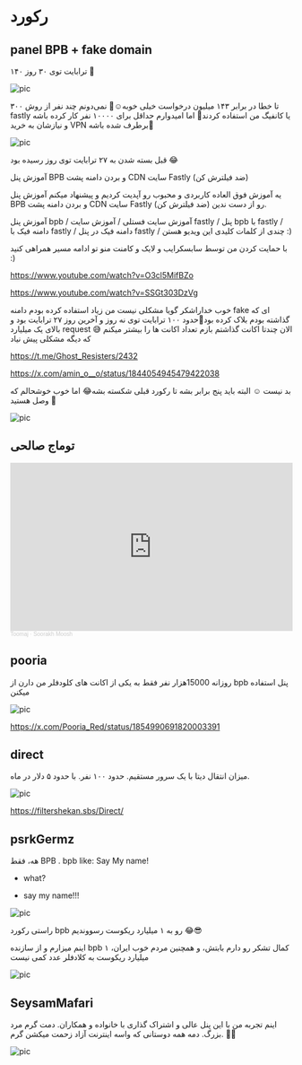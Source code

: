 # رکورد


## panel BPB + fake domain 


۱۴۰ ترابایت توی ۳۰ روز 🫠

![pic](https://pbs.twimg.com/media/Gbn2rjuWIAAFB3b?format=jpg&name=large)

۳۰۰ تا خطا در برابر ۱۴۳ میلیون درخواست خیلی خوبه☺️💪
نمی‌دونم چند نفر از روش fastly یا کانفیگ‌ من استفاده کردند🤔 اما امیدوارم حداقل برای ۱۰۰۰۰ نفر کار کرده باشه و نیازشان به خرید VPN برطرف شده باشه🤷

![pic](https://pbs.twimg.com/media/GaGITFta4AAlXnE?format=jpg&name=small)

قبل بسته شدن به ۲۷ ترابایت توی روز رسیده بود 😂


آموزش پنل BPB و بردن دامنه پشت CDN سایت Fastly (ضد فیلترش کن) 


یه آموزش فوق العاده کاربردی و محبوب رو آپدیت کردیم و پیشنهاد میکنم آموزش پنل BPB و بردن دامنه پشت CDN سایت Fastly (ضد فیلترش کن) رو از دست ندین.


آموزش پنل bpb / آموزش سایت فستلی / آموزش سایت fastly / پنل bpb با fastly / دامنه فیک با fastly / دامنه فیک در پنل fastly / چندی از کلمات کلیدی این ویدیو هستن :)


با حمایت کردن من توسط سابسکرایب و لایک و کامنت منو تو ادامه مسیر همراهی کنید :)


https://www.youtube.com/watch?v=O3cl5MifBZo

https://www.youtube.com/watch?v=SSGt303DzVg


خوب خداراشکر گویا مشکلی نیست من زیاد استفاده کرده بودم دامنه fake ای که گذاشته بودم بلاک کرده بود🤦حدود ۱۰۰ ترابایت توی نه روز و آخرین روز ۲۷ ترابایت بود و بالای یک میلیارد request 😅 الان چندتا اکانت گذاشتم بازم تعداد اکانت ها را بیشتر میکنم که دیگه مشکلی پیش نیاد

https://t.me/Ghost_Resisters/2432

https://x.com/amin_o__o/status/1844054945479422038


بد نیست ☺️ البته باید پنج برابر بشه تا رکورد قبلی شکسته بشه😂 اما خوب خوشحالم که وصل هستید 🥳


![pic](https://pbs.twimg.com/media/Ga1mXA_XMAAd7qu?format=jpg&name=small)


## توماج صالحی

<iframe width="100%" height="300" scrolling="no" frameborder="no" allow="autoplay" src="https://w.soundcloud.com/player/?url=https%3A//api.soundcloud.com/tracks/1095635860&color=%23ff5500&auto_play=false&hide_related=false&show_comments=true&show_user=true&show_reposts=false&show_teaser=true&visual=true"></iframe><div style="font-size: 10px; color: #cccccc;line-break: anywhere;word-break: normal;overflow: hidden;white-space: nowrap;text-overflow: ellipsis; font-family: Interstate,Lucida Grande,Lucida Sans Unicode,Lucida Sans,Garuda,Verdana,Tahoma,sans-serif;font-weight: 100;"><a href="https://soundcloud.com/toomajsalehi" title="Toomaj" target="_blank" style="color: #cccccc; text-decoration: none;">Toomaj</a> · <a href="https://soundcloud.com/toomajsalehi/soorakh-moosh" title="Soorakh Moosh" target="_blank" style="color: #cccccc; text-decoration: none;">Soorakh Moosh</a></div>

## pooria

روزانه 15000هزار نفر فقط به یکی از اکانت های کلودفلر من دارن از bpb پنل استفاده میکنن 

![pic](https://pbs.twimg.com/media/Gb5AMrMXkAApNs9?format=jpg&name=medium)


https://x.com/Pooria_Red/status/1854990691820003391



## direct

میزان انتقال دیتا با یک سرور مستقیم. حدود ۱۰۰ نفر. با حدود ۵ دلار در ماه.

![pic](https://pbs.twimg.com/media/GZyeqRWWUAAj2Dj?format=jpg&name=small)

https://filtershekan.sbs/Direct/


## psrkGermz

هه، فقط BPB .
bpb like: Say My name!
- what?
+ say my name!!!

![pic](https://pbs.twimg.com/media/GarVaNqWsAAeol-?format=jpg&name=small)


راستی رکورد bpb رو به ۱ میلیارد ریکوست رسووندیم 😂😎

اینم میزارم و از سازنده bpb کمال تشکر رو دارم بابتش،
و همچنین مردم خوب ایران، ۱ میلیارد ریکوست به کلادفلر عدد کمی نیست 


![pic](https://pbs.twimg.com/media/GcKDRysWAAABGrz?format=jpg&name=small)


## SeysamMafari

اینم تجربه من با این پنل عالی و اشتراک گذاری با خانواده و همکاران. دمت گرم مرد بزرگ. دمه همه دوستانی که واسه اینترنت آزاد زحمت میکشن گرم. 🙏🏼

![pic](https://pbs.twimg.com/media/GcP8RNpWgAAJE1K?format=jpg&name=small)